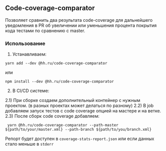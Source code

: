 ## Code-coverage-comparator

Позволяет сравнить два результата code-coverage для дальнейшего уведомления в PR об увеличении или уменьшения процента покрытия кода тестами по сравнению с master.

### Использование

1) Устанавливаем:
```
yarn add --dev @hh.ru/code-coverage-comparator
```

или
```
npm install --dev @hh.ru/code-coverage-comparator
```

2) В CI/CD системе:

2.1) При сборке создаем дополнительный контейнер с нужным проектом. (в разных проектах может делаться по разному)
2.2) В job добавляем запуск тестов с code coverage опцией на мастере и на ветке. 
2.3) После сборк code coverage добавляем:
```
 yarn @hh.ru/code-coverage-comparator --path-master ${path/to/your/master.xml} --path-branch ${path/to/you/branch.xml}
```

Репорт будет доступен в `coverage-stats-report.json` или если данных стало меньше в `stderr`